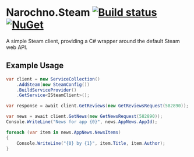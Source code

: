 # Narochno.Steam [![Build status](https://ci.appveyor.com/api/projects/status/apb06g0lim02trxd/branch/master?svg=true)](https://ci.appveyor.com/project/Narochno/narochno-steam/branch/master) [![NuGet](https://img.shields.io/nuget/v/Narochno.Steam.svg)](https://www.nuget.org/packages/Narochno.Steam/)
A simple Steam client, providing a C# wrapper around the default Steam web API.

## Example Usage
```csharp
var client = new ServiceCollection()
	.AddSteam(new SteamConfig())
	.BuildServiceProvider()
	.GetService<ISteamClient>();

var response = await client.GetReviews(new GetReviewsRequest(582890));

var news = await client.GetNews(new GetNewsRequest(582890));
Console.WriteLine("News for app {0}", news.AppNews.AppId);

foreach (var item in news.AppNews.NewsItems)
{
	Console.WriteLine("{0} by {1}", item.Title, item.Author);
}
```
